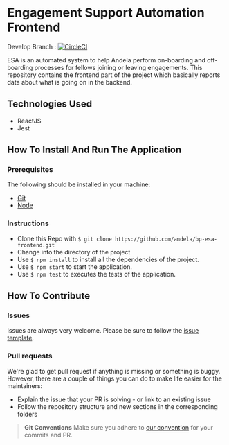 # Engagement Support Automation Frontend
Develop Branch :
[![CircleCI](https://circleci.com/gh/andela/bp-esa-frontend/tree/develop.svg?style=svg)](https://circleci.com/gh/andela/bp-esa-frontend/tree/develop)

ESA is an automated system to help Andela perform on-boarding and off-boarding processes for fellows joining or leaving engagements. This repository contains the frontend part of the project which basically reports data about what is going on in the backend.

## Technologies Used
- ReactJS 
- Jest


## How To Install And Run The Application

### Prerequisites
The following should be installed in your machine:

- [Git](https://git-scm.com/downloads)
- [Node](https://nodejs.org/en/download)

### Instructions

* Clone this Repo with `$ git clone https://github.com/andela/bp-esa-frontend.git`
* Change into the directory of the project
* Use `$ npm install` to install all the dependencies of the project.
* Use `$ npm start` to start the application.
* Use `$ npm test` to executes the tests of the application.


## How To Contribute

### Issues
Issues are always very welcome. Please be sure to follow the [issue template](https://github.com/andela/engineering-playbook/issues/new).

### Pull requests
We're glad to get pull request if anything is missing or something is buggy. However, there are a couple of things you can do to make life easier for the maintainers:

- Explain the issue that your PR is solving - or link to an existing issue
- Follow the repository structure and new sections in the corresponding folders

>**Git Conventions**
>Make sure you adhere to [our convention](https://github.com/andela/engineering-playbook/tree/master/5.%20Developing/Conventions#commit-message) for your commits and PR.

